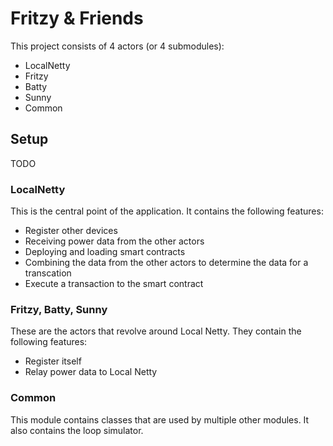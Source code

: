 # Fritzy & Friends
This project consists of 4 actors (or 4 submodules):
- LocalNetty
- Fritzy
- Batty
- Sunny
- Common

## Setup
TODO

### LocalNetty
This is the central point of the application. It contains the following features:
- Register other devices
- Receiving power data from the other actors
- Deploying and loading smart contracts
- Combining the data from the other actors to determine the data for a transcation
- Execute a transaction to the smart contract

### Fritzy, Batty, Sunny
These are the actors that revolve around Local Netty. They contain the following features:
- Register itself
- Relay power data to Local Netty

### Common
This module contains classes that are used by multiple other modules. It also contains the loop simulator.